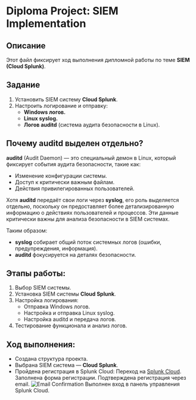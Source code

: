# Diploma Project: SIEM Implementation

## Описание
Этот файл фиксирует ход выполнения дипломной работы по теме **SIEM (Cloud Splunk)**.

## Задание
1. Установить SIEM систему **Cloud Splunk**.
2. Настроить логирование и отправку:
   - **Windows логов.**
   - **Linux syslog.**
   - **Логов auditd** (система аудита безопасности в Linux).

## Почему auditd выделен отдельно?
**auditd** (Audit Daemon) — это специальный демон в Linux, который фиксирует события аудита безопасности, такие как:
- Изменение конфигурации системы.
- Доступ к критически важным файлам.
- Действия привилегированных пользователей.

Хотя **auditd** передаёт свои логи через **syslog**, его роль выделяется отдельно, поскольку он предоставляет более детализированную информацию о действиях пользователей и процессов. Эти данные критически важны для анализа безопасности в SIEM системах.

Таким образом:
- **syslog** собирает общий поток системных логов (ошибки, предупреждения, информация).
- **auditd** фокусируется на деталях безопасности.

## Этапы работы:
1. Выбор SIEM системы.
2. Установка SIEM системы **Cloud Splunk**.
3. Настройка логирования:
   - Отправка Windows логов.
   - Настройка и отправка Linux syslog.
   - Настройка auditd и передача логов.
4. Тестирование функционала и анализ логов.

## Ход выполнения:

- Создана структура проекта.
- Выбрана SIEM система — **Cloud Splunk**.
- Пройдена регистрация в Splunk Cloud:
  Переход на [Splunk Cloud](https://www.splunk.com/en_us/cloud.html).
  Заполнена форма регистрации.
  Подтверждена регистрация через email.
  ![Email Confirmation](01_email_confirmation.jpg)
  Выполнен вход в панель управления Splunk Cloud.
